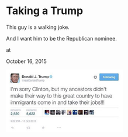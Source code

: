 # Taking a Trump




This guy is a walking joke.

And I want him to be the Republican nominee. 







at

October 16, 2015















![](CRYKESJVAAQoaxj.jpg)
